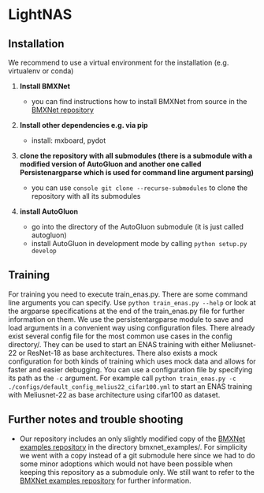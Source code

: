 
# LightNAS

## Installation

We recommend to use a virtual environment for the installation (e.g. virtualenv or conda)

 1. **Install BMXNet**
	 - you can find instructions how to install BMXNet from source in the [BMXNet repository](https://gitlab.hpi.de/joseph.bethge/bmxnet)

2. **Install other dependencies e.g. via pip** 
	 - install:  mxboard, pydot

3. **clone the repository with all submodules (there is a submodule with a modified version of AutoGluon and another one called Persistenargparse which is used for command line argument parsing)**
	- you can use ```console git clone --recurse-submodules``` to clone the repository with all its submodules

4. **install AutoGluon**
	 - go into the directory of the AutoGluon submodule (it is just called autogluon)
	 - install AutoGluon in development mode by calling ```python setup.py develop```


## Training
For training you need to execute train_enas.py. There are some command line arguments you can specify. Use ```python train_enas.py --help``` or look at the argparse specifications at the end of the train_enas.py file for further information on them. We use the persistentargparse module to save and load arguments in a convenient way using configuration files. There already exist several config file for the most common use cases in the config directory/. They can be used to start an ENAS training with either Meliusnet-22 or ResNet-18 as base architectures. There also exists a mock configuration for both kinds of training which uses mock data and allows for faster and easier debugging. You can use a configuration file by specifying its path as the ```-c``` argument.  For example call ```python train_enas.py -c ./configs/default_config_melius22_cifar100.yml``` to start an ENAS training with Meliusnet-22 as base architecture using cifar100 as dataset.



## Further notes and trouble shooting
 - Our repository includes an only slightly modified copy of the [BMXNet examples repository](https://github.com/hpi-xnor/BMXNet-v2-examples)  in the directory bmxnet_examples/. For simplicity we went with a copy instead of a git submodule here since we had to do some minor adoptions which would not have been possible when keeping this repository as a submodule only. We still want to refer to the [BMXNet examples repository](https://github.com/hpi-xnor/BMXNet-v2-examples) for further information.
